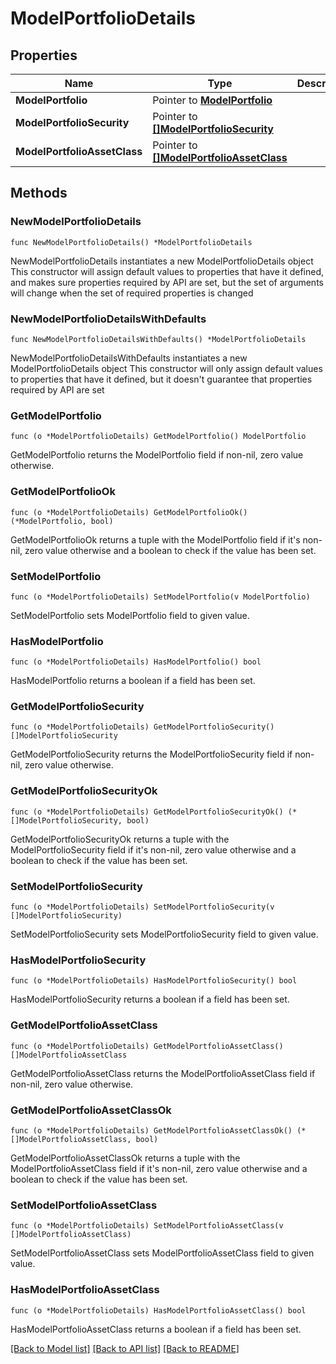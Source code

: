 # ModelPortfolioDetails

## Properties

Name | Type | Description | Notes
------------ | ------------- | ------------- | -------------
**ModelPortfolio** | Pointer to [**ModelPortfolio**](ModelPortfolio.md) |  | [optional] 
**ModelPortfolioSecurity** | Pointer to [**[]ModelPortfolioSecurity**](ModelPortfolioSecurity.md) |  | [optional] 
**ModelPortfolioAssetClass** | Pointer to [**[]ModelPortfolioAssetClass**](ModelPortfolioAssetClass.md) |  | [optional] 

## Methods

### NewModelPortfolioDetails

`func NewModelPortfolioDetails() *ModelPortfolioDetails`

NewModelPortfolioDetails instantiates a new ModelPortfolioDetails object
This constructor will assign default values to properties that have it defined,
and makes sure properties required by API are set, but the set of arguments
will change when the set of required properties is changed

### NewModelPortfolioDetailsWithDefaults

`func NewModelPortfolioDetailsWithDefaults() *ModelPortfolioDetails`

NewModelPortfolioDetailsWithDefaults instantiates a new ModelPortfolioDetails object
This constructor will only assign default values to properties that have it defined,
but it doesn't guarantee that properties required by API are set

### GetModelPortfolio

`func (o *ModelPortfolioDetails) GetModelPortfolio() ModelPortfolio`

GetModelPortfolio returns the ModelPortfolio field if non-nil, zero value otherwise.

### GetModelPortfolioOk

`func (o *ModelPortfolioDetails) GetModelPortfolioOk() (*ModelPortfolio, bool)`

GetModelPortfolioOk returns a tuple with the ModelPortfolio field if it's non-nil, zero value otherwise
and a boolean to check if the value has been set.

### SetModelPortfolio

`func (o *ModelPortfolioDetails) SetModelPortfolio(v ModelPortfolio)`

SetModelPortfolio sets ModelPortfolio field to given value.

### HasModelPortfolio

`func (o *ModelPortfolioDetails) HasModelPortfolio() bool`

HasModelPortfolio returns a boolean if a field has been set.

### GetModelPortfolioSecurity

`func (o *ModelPortfolioDetails) GetModelPortfolioSecurity() []ModelPortfolioSecurity`

GetModelPortfolioSecurity returns the ModelPortfolioSecurity field if non-nil, zero value otherwise.

### GetModelPortfolioSecurityOk

`func (o *ModelPortfolioDetails) GetModelPortfolioSecurityOk() (*[]ModelPortfolioSecurity, bool)`

GetModelPortfolioSecurityOk returns a tuple with the ModelPortfolioSecurity field if it's non-nil, zero value otherwise
and a boolean to check if the value has been set.

### SetModelPortfolioSecurity

`func (o *ModelPortfolioDetails) SetModelPortfolioSecurity(v []ModelPortfolioSecurity)`

SetModelPortfolioSecurity sets ModelPortfolioSecurity field to given value.

### HasModelPortfolioSecurity

`func (o *ModelPortfolioDetails) HasModelPortfolioSecurity() bool`

HasModelPortfolioSecurity returns a boolean if a field has been set.

### GetModelPortfolioAssetClass

`func (o *ModelPortfolioDetails) GetModelPortfolioAssetClass() []ModelPortfolioAssetClass`

GetModelPortfolioAssetClass returns the ModelPortfolioAssetClass field if non-nil, zero value otherwise.

### GetModelPortfolioAssetClassOk

`func (o *ModelPortfolioDetails) GetModelPortfolioAssetClassOk() (*[]ModelPortfolioAssetClass, bool)`

GetModelPortfolioAssetClassOk returns a tuple with the ModelPortfolioAssetClass field if it's non-nil, zero value otherwise
and a boolean to check if the value has been set.

### SetModelPortfolioAssetClass

`func (o *ModelPortfolioDetails) SetModelPortfolioAssetClass(v []ModelPortfolioAssetClass)`

SetModelPortfolioAssetClass sets ModelPortfolioAssetClass field to given value.

### HasModelPortfolioAssetClass

`func (o *ModelPortfolioDetails) HasModelPortfolioAssetClass() bool`

HasModelPortfolioAssetClass returns a boolean if a field has been set.


[[Back to Model list]](../README.md#documentation-for-models) [[Back to API list]](../README.md#documentation-for-api-endpoints) [[Back to README]](../README.md)


